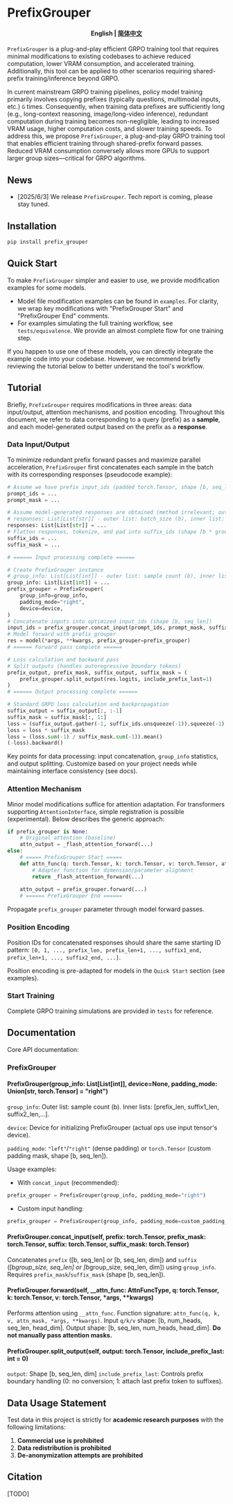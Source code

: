 # PrefixGrouper

<h4 align="center">
    <p>
        <b>English</b> |
        <a href="./i18n/README_zh-hans.md">简体中文</a>
    </p>
</h4>

``PrefixGrouper`` is a plug-and-play efficient GRPO training tool that requires minimal modifications to existing codebases to achieve reduced computation, lower VRAM consumption, and accelerated training. Additionally, this tool can be applied to other scenarios requiring shared-prefix training/inference beyond GRPO.

In current mainstream GRPO training pipelines, policy model training primarily involves copying prefixes (typically questions, multimodal inputs, etc.) `G` times. Consequently, when training data prefixes are sufficiently long (e.g., long-context reasoning, image/long-video inference), redundant computation during training becomes non-negligible, leading to increased VRAM usage, higher computation costs, and slower training speeds. To address this, we propose ``PrefixGrouper``, a plug-and-play GRPO training tool that enables efficient training through shared-prefix forward passes. Reduced VRAM consumption conversely allows more GPUs to support larger group sizes—critical for GRPO algorithms.

## News

- [2025/6/3] We release ``PrefixGrouper``. Tech report is coming, please stay tuned.

## Installation

```py
pip install prefix_grouper
```

## Quick Start

To make ``PrefixGrouper`` simpler and easier to use, we provide modification examples for some models.

- Model file modification examples can be found in ``examples``. For clarity, we wrap key modifications with "PrefixGrouper Start" and "PrefixGrouper End" comments.
- For examples simulating the full training workflow, see ``tests/equivalence``. We provide an almost complete flow for one training step.

If you happen to use one of these models, you can directly integrate the example code into your codebase. However, we recommend briefly reviewing the tutorial below to better understand the tool's workflow.

## Tutorial

Briefly, ``PrefixGrouper`` requires modifications in three areas: data input/output, attention mechanisms, and position encoding. Throughout this document, we refer to data corresponding to a query (prefix) as a **sample**, and each model-generated output based on the prefix as a **response**.

### Data Input/Output

To minimize redundant prefix forward passes and maximize parallel acceleration, ``PrefixGrouper`` first concatenates each sample in the batch with its corresponding responses (pseudocode example):

```py
# Assume we have prefix input_ids (padded torch.Tensor, shape [b, seq_len1]) and corresponding mask
prompt_ids = ...
prompt_mask = ...

# Assume model-generated responses are obtained (method irrelevant; output as str or input_ids)
# responses: List[List[str]] - outer list: batch_size (b), inner list: number of responses per sample.
responses: List[List[str]] = ...
# Flatten responses, tokenize, and pad into suffix_ids (shape [b * group_size, seq_len2])
suffix_ids = ...
suffix_mask = ...

# ====== Input processing complete ======

# Create PrefixGrouper instance
# group_info: List[List[int]] - outer list: sample count (b), inner list: [prefix_len, suffix1_len, suffix2_len,...]
group_info: List[List[int]] = ...
prefix_grouper = PrefixGrouper(
    group_info=group_info,
    padding_mode="right",
    device=device,
)
# Concatenate inputs into optimized input_ids (shape [b, seq_len])
input_ids = prefix_grouper.concat_input(prompt_ids, prompt_mask, suffix_ids, suffix_mask)
# Model forward with prefix_grouper
res = model(*args, **kwargs, prefix_grouper=prefix_grouper)
# ====== Forward pass complete ======

# Loss calculation and backward pass
# Split outputs (handles autoregressive boundary tokens)
prefix_output, prefix_mask, suffix_output, suffix_mask = (
    prefix_grouper.split_output(res.logits, include_prefix_last=1)
)
# ====== Output processing complete ======

# Standard GRPO loss calculation and backpropagation
suffix_output = suffix_output[:, :-1]
suffix_mask = suffix_mask[:, 1:]
loss = (suffix_output.gather(-1, suffix_ids.unsqueeze(-1)).squeeze(-1) - suffix_output.logsumexp(-1)).exp()
loss = loss * suffix_mask
loss = (loss.sum(-1) / suffix_mask.sum(-1)).mean()
(-loss).backward()
```

Key points for data processing: input concatenation, `group_info` statistics, and output splitting. Customize based on your project needs while maintaining interface consistency (see docs).

### Attention Mechanism

Minor model modifications suffice for attention adaptation. For transformers supporting ``AttentionInterface``, simple registration is possible (experimental). Below describes the generic approach:

```py
if prefix_grouper is None:
    # Original attention (baseline)
    attn_output = _flash_attention_forward(...)
else:
    # ===== PrefixGrouper Start =====
    def attn_func(q: torch.Tensor, k: torch.Tensor, v: torch.Tensor, attn_mask: torch.Tensor, *args, **kwargs):
        # Adapter function for dimension/parameter alignment
        return _flash_attention_forward(...)
    
    attn_output = prefix_grouper.forward(...)
    # ====== PrefixGrouper End ======
```

Propagate `prefix_grouper` parameter through model forward passes.

### Position Encoding

Position IDs for concatenated responses should share the same starting ID pattern: ``[0, 1, ..., prefix_len, prefix_len+1, ..., suffix1_end, prefix_len+1, ..., suffix2_end, ...]``.

Position encoding is pre-adapted for models in the ``Quick Start`` section (see examples).

### Start Training

Complete GRPO training simulations are provided in ``tests`` for reference.

## Documentation

Core API documentation:

### PrefixGrouper

#### PrefixGrouper(group_info: List[List[int]], device=None, padding_mode: Union[str, torch.Tensor] = "right")

`group_info`: Outer list: sample count (b). Inner lists: [prefix_len, suffix1_len, suffix2_len,...].

`device`: Device for initializing PrefixGrouper (actual ops use input tensor's device).

`padding_mode`: `"left"`/`"right"` (dense padding) or `torch.Tensor` (custom padding mask, shape [b, seq_len]).

Usage examples:
- With `concat_input` (recommended):
```py
prefix_grouper = PrefixGrouper(group_info, padding_mode="right")
```
- Custom input handling:
```py
prefix_grouper = PrefixGrouper(group_info, padding_mode=custom_padding_mask)
```

#### PrefixGrouper.concat_input(self, prefix: torch.Tensor, prefix_mask: torch.Tensor, suffix: torch.Tensor, suffix_mask: torch.Tensor)

Concatenates `prefix` ([b, seq_len] or [b, seq_len, dim]) and `suffix` ([b*group_size, seq_len] or [b*group_size, seq_len, dim]) using `group_info`. Requires `prefix_mask`/`suffix_mask` (shape [b, seq_len]).

#### PrefixGrouper.forward(self, __attn_func: AttnFuncType, q: torch.Tensor, k: torch.Tensor, v: torch.Tensor, *args, **kwargs)

Performs attention using `__attn_func`. Function signature: `attn_func(q, k, v, attn_mask, *args, **kwargs)`. Input `q/k/v` shape: [b, num_heads, seq_len, head_dim]. Output shape: [b, seq_len, num_heads, head_dim]. **Do not manually pass attention masks.**

#### PrefixGrouper.split_output(self, output: torch.Tensor, include_prefix_last: int = 0)

`output`: Shape [b, seq_len, dim]
`include_prefix_last`: Controls prefix boundary handling (0: no conversion; 1: attach last prefix token to suffixes).

## Data Usage Statement

Test data in this project is strictly for **academic research purposes** with the following limitations:

1. **Commercial use is prohibited**  
2. **Data redistribution is prohibited**  
3. **De-anonymization attempts are prohibited**  

## Citation

[TODO]
